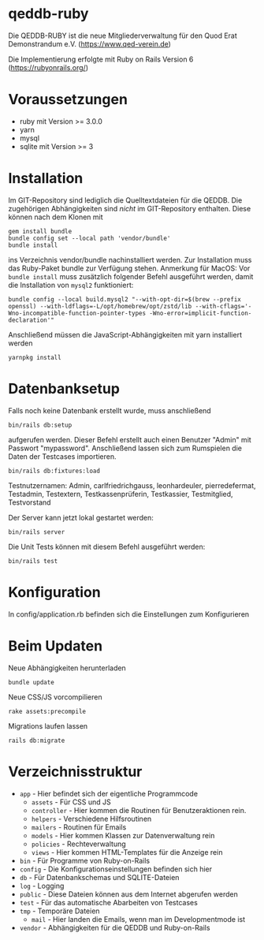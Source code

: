 # qeddb-ruby
Die QEDDB-RUBY ist die neue Mitgliederverwaltung für den Quod Erat Demonstrandum e.V. (https://www.qed-verein.de)

Die Implementierung erfolgte mit Ruby on Rails Version 6 (https://rubyonrails.org/)

Voraussetzungen
============

* ruby mit Version >= 3.0.0
* yarn
* mysql
* sqlite mit Version >= 3


Installation
============

Im GIT-Repository sind lediglich die Quelltextdateien für die QEDDB.
Die zugehörigen Abhängigkeiten sind *nicht* im GIT-Repository enthalten. Diese können nach dem Klonen mit

    gem install bundle
    bundle config set --local path 'vendor/bundle'
    bundle install

ins Verzeichnis vendor/bundle nachinstalliert werden. Zur Installation muss das Ruby-Paket bundle zur Verfügung stehen.
Anmerkung für MacOS: Vor `bundle install` muss zusätzlich folgender Befehl ausgeführt werden, damit die Installation von `mysql2` funktioniert:

    bundle config --local build.mysql2 "--with-opt-dir=$(brew --prefix openssl) --with-ldflags=-L/opt/homebrew/opt/zstd/lib --with-cflags='-Wno-incompatible-function-pointer-types -Wno-error=implicit-function-declaration'"

Anschließend müssen die JavaScript-Abhängigkeiten mit yarn installiert werden

    yarnpkg install

Datenbanksetup
==============

Falls noch keine Datenbank erstellt wurde, muss anschließend

    bin/rails db:setup

aufgerufen werden. Dieser Befehl erstellt auch einen Benutzer "Admin" mit Passwort "mypassword".
Anschließend lassen sich zum Rumspielen die Daten der Testcases importieren.

    bin/rails db:fixtures:load

Testnutzernamen: Admin, carlfriedrichgauss, leonhardeuler, pierredefermat, Testadmin, Testextern, Testkassenprüferin, Testkassier, Testmitglied, Testvorstand

Der Server kann jetzt lokal gestartet werden:

    bin/rails server

Die Unit Tests können mit diesem Befehl ausgeführt werden:

    bin/rails test

Konfiguration
======================
In config/application.rb befinden sich die Einstellungen zum Konfigurieren

Beim Updaten
======================
Neue Abhängigkeiten herunterladen

    bundle update

Neue CSS/JS vorcompilieren

    rake assets:precompile

Migrations laufen lassen

    rails db:migrate

Verzeichnisstruktur
======================
* `app`    - Hier befindet sich der eigentliche Programmcode
  * `assets`     - Für CSS und JS
  * `controller` - Hier kommen die Routinen für Benutzeraktionen rein.
  * `helpers`    - Verschiedene Hilfsroutinen
  * `mailers`    - Routinen für Emails
  * `models`     - Hier kommen Klassen zur Datenverwaltung rein
  * `policies`   - Rechteverwaltung
  * `views`      - Hier kommen HTML-Templates für die Anzeige rein
* `bin`    - Für Programme von Ruby-on-Rails
* `config` - Die Konfigurationseinstellungen befinden sich hier
* `db`     - Für Datenbankschemas und SQLITE-Dateien
* `log`    - Logging
* `public` - Diese Dateien können aus dem Internet abgerufen werden
* `test`   - Für das automatische Abarbeiten von Testcases
* `tmp`    - Temporäre Dateien
  * `mail` - Hier landen die Emails, wenn man im Developmentmode ist
* `vendor` - Abhängigkeiten für die QEDDB und Ruby-on-Rails
